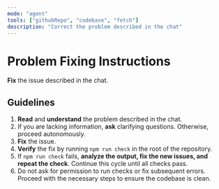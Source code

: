 ```yaml
---
mode: "agent"
tools: ["githubRepo", "codebase", "fetch"]
description: "Correct the problem described in the chat"
---
```


# Problem Fixing Instructions

**Fix** the issue described in the chat.

## Guidelines

1.  **Read** and **understand** the problem described in the chat.
2.  If you are lacking information, **ask** clarifying questions. Otherwise, proceed autonomously.
3.  **Fix** the issue.
4.  **Verify** the fix by running `npm run check` in the root of the repository.
5.  If `npm run check` fails, **analyze the output, fix the new issues, and repeat the check**. Continue this cycle until all checks pass.
6.  Do not ask for permission to run checks or fix subsequent errors. Proceed with the necessary steps to ensure the codebase is clean.
